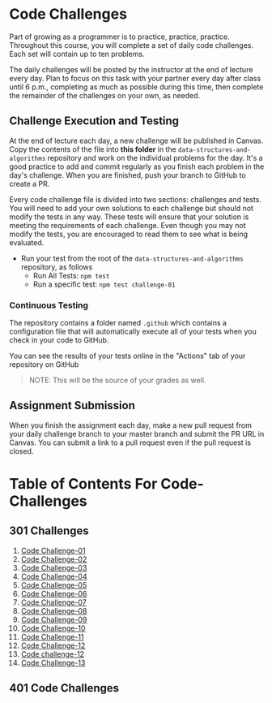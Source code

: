 # Code Challenges

Part of growing as a programmer is to practice, practice, practice. Throughout this course, you will complete a set of daily code challenges. Each set will contain up to ten problems.

The daily challenges will be posted by the instructor at the end of lecture every day. Plan to focus on this task with your partner every day after class until 6 p.m., completing as much as possible during this time, then complete the remainder of the challenges on your own, as needed.

## Challenge Execution and Testing

At the end of lecture each day, a new challenge will be published in Canvas. Copy the contents of the file into **this folder** in the `data-structures-and-algorithms` repository and work on the individual problems for the day. It's a good practice to add and commit regularly as you finish each problem in the day's challenge. When you are finished, push your branch to GitHub to create a PR.

Every code challenge file is divided into two sections: challenges and tests. You will need to add your own solutions to each challenge but should not modify the tests in any way. These tests will ensure that your solution is meeting the requirements of each challenge. Even though you may not modify the tests, you are encouraged to read them to see what is being evaluated.

- Run your test from the root of the `data-structures-and-algorithms` repository, as follows
  - Run All Tests: `npm test`
  - Run a specific test: `npm test challenge-01`

### Continuous Testing

The repository contains a folder named `.github` which contains a configuration file that will automatically execute all of your tests when you check in your code to GitHub.

You can see the results of your tests online in the "Actions" tab of your repository on GitHub

> NOTE: This will be the source of your grades as well.

## Assignment Submission

When you finish the assignment each day, make a new pull request from your daily challenge branch to your master branch and submit the PR URL in Canvas. You can submit a link to a pull request even if the pull request is closed.

# Table of Contents For Code-Challenges

## 301 Challenges

1. [Code Challenge-01](code-challenges/challenges-01.test.js)
2. [Code Challenge-02](code-challenges/challenges-02.test.js)
3. [Code Challenge-03](code-challenges/challenges-03.test.js)
4. [Code Challenge-04](code-challenges/challenges-04.test.js)
5. [Code Challenge-05](code-challenges/challenges-05.test.js)
6. [Code Challenge-06](code-challenges/challenges-06.test.js)
7. [Code Challenge-07](code-challenges/challenges-07.test.js)
8. [Code Challenge-08](code-challenges/challenges-08.test.js)
9. [Code Challenge-09](code-challenges/challenges-09.test.js)
10. [Code Challenge-10](code-challenges/challenges-10.test.js)
11. [Code Challenge-11](code-challenges/challenges-11.test.js)
12. [Code Challenge-12](code-challenges/challenges-12.test.js)
13. [Code challenge-12](code-challenges/challenges-12.test.js)
14. [Code Challenge-13](code-challenges/challenges-13.test.js)

## 401 Code Challenges